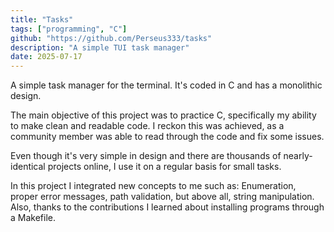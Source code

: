 ```yaml
---
title: "Tasks"
tags: ["programming", "C"]
github: "https://github.com/Perseus333/tasks"
description: "A simple TUI task manager"
date: 2025-07-17
---
```


A simple task manager for the terminal. It's coded in C and has a monolithic design.

The main objective of this project was to practice C, specifically my ability to make clean and readable code. I reckon this was achieved, as a community member was able to read through the code and fix some issues.

Even though it's very simple in design and there are thousands of nearly-identical projects online, I use it on a regular basis for small tasks.

In this project I integrated new concepts to me such as: Enumeration, proper error messages, path validation, but above all, string manipulation. Also, thanks to the contributions I learned about installing programs through a Makefile.